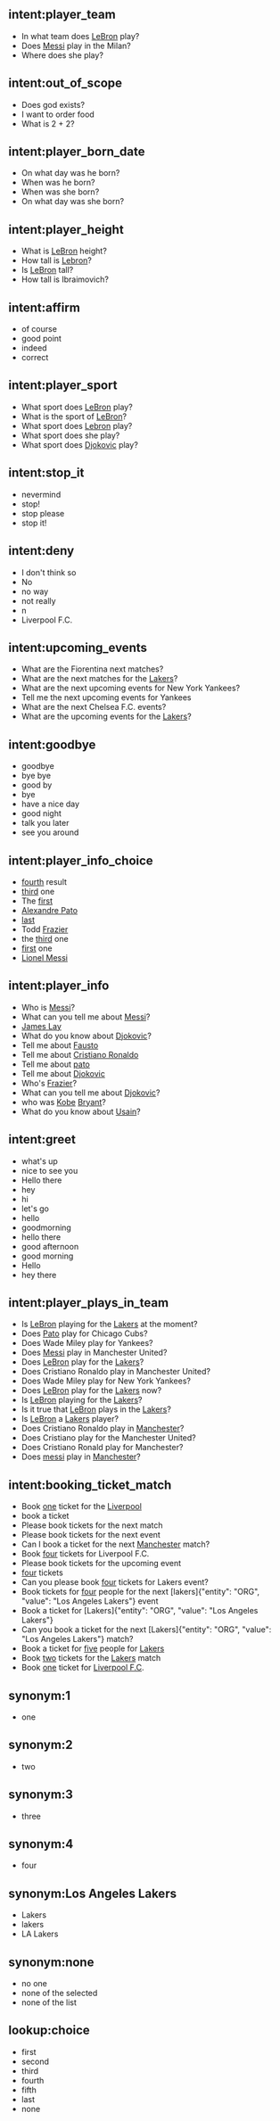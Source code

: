 ## intent:player_team
- In what team does [LeBron](PERSON) play?
- Does [Messi](PERSON) play in the Milan?
- Where does she play?

## intent:out_of_scope
- Does god exists?
- I want to order food
- What is 2 + 2?

## intent:player_born_date
- On what day was he born?
- When was he born?
- When was she born?
- On what day was she born?

## intent:player_height
- What is [LeBron](PERSON) height?
- How tall is [Lebron](PERSON)?
- Is [LeBron](PERSON) tall?
- How tall is Ibraimovich?

## intent:affirm
- of course
- good point
- indeed
- correct

## intent:player_sport
- What sport does [LeBron](PERSON) play?
- What is the sport of [LeBron](PERSON)?
- What sport does [Lebron](PERSON) play?
- What sport does she play?
- What sport does [Djokovic](PERSON) play?

## intent:stop_it
- nevermind
- stop!
- stop please
- stop it!

## intent:deny
- I don't think so
- No
- no way
- not really
- n
- Liverpool F.C.

## intent:upcoming_events
- What are the Fiorentina next matches?
- What are the next matches for the [Lakers](ORG)?
- What are the next upcoming events for New York Yankees?
- Tell me the next upcoming events for Yankees
- What are the next Chelsea F.C. events?
- What are the upcoming events for the [Lakers](ORG)?

## intent:goodbye
- goodbye
- bye bye
- good by
- bye
- have a nice day
- good night
- talk you later
- see you around

## intent:player_info_choice
- [fourth](ORDINAL) result
- [third](choice) one
- The [first](ORDINAL)
- [Alexandre Pato](PERSON)
- [last](choice)
- Todd [Frazier](PERSON)
- the [third](choice) one
- [first](ORDINAL) one
- [Lionel Messi](PERSON)

## intent:player_info
- Who is [Messi](PERSON)?
- What can you tell me about [Messi](PERSON)?
- [James Lay](PERSON)
- What do you know about [Djokovic](PERSON)?
- Tell me about [Fausto](PERSON)
- Tell me about [Cristiano Ronaldo](PERSON)
- Tell me about [pato](PERSON)
- Tell me about [Djokovic](PERSON)
- Who's [Frazier](PERSON)?
- What can you tell me about [Djokovic](PERSON)?
- who was [Kobe](PERSON) [Bryant](PERSON)?
- What do you know about [Usain](PERSON)?

## intent:greet
- what's up
- nice to see you
- Hello there
- hey
- hi
- let's go
- hello
- goodmorning
- hello there
- good afternoon
- good morning
- Hello
- hey there

## intent:player_plays_in_team
- Is [LeBron](PERSON) playing for the [Lakers](ORG) at the moment?
- Does [Pato](PERSON) play for Chicago Cubs?
- Does Wade Miley play for Yankees?
- Does [Messi](PERSON) play in Manchester United?
- Does [LeBron](PERSON) play for the [Lakers](ORG)?
- Does Cristiano Ronaldo play in Manchester United?
- Does Wade Miley play for New York Yankees?
- Does [LeBron](PERSON) play for the [Lakers](ORG) now?
- Is [LeBron](PERSON) playing for the [Lakers](ORG)?
- Is it true that [LeBron](PERSON) plays in the [Lakers](ORG)?
- Is [LeBron](PERSON) a [Lakers](ORG) player?
- Does Cristiano Ronaldo play in [Manchester](ORG)?
- Does Cristiano play for the Manchester United?
- Does Cristiano Ronald play for Manchester?
- Does [messi](PERSON) play in [Manchester](ORG)?

## intent:booking_ticket_match
- Book [one](QUANTITY) ticket for the [Liverpool](ORG)
- book a ticket
- Please book tickets for the next match
- Please book tickets for the next event
- Can I book a ticket for the next [Manchester](ORG) match?
- Book [four](QUANTITY) tickets for Liverpool F.C.
- Please book tickets for the upcoming event
- [four](QUANTITY) tickets
- Can you please book [four](QUANTITY) tickets for Lakers event?
- Book tickets for [four](QUANTITY) people for the next [lakers]{"entity": "ORG", "value": "Los Angeles Lakers"} event
- Book a ticket for [Lakers]{"entity": "ORG", "value": "Los Angeles Lakers"}
- Can you book a ticket for the next [Lakers]{"entity": "ORG", "value": "Los Angeles Lakers"} match?
- Book a ticket for [five](QUANTITY) people for [Lakers](ORG)
- Book [two](QUANTITY) tickets for the [Lakers](ORG) match
- Book [one](QUANTITY) ticket for [Liverpool F.C](ORG).

## synonym:1
- one

## synonym:2
- two

## synonym:3
- three

## synonym:4
- four

## synonym:Los Angeles Lakers
- Lakers
- lakers
- LA Lakers

## synonym:none
- no one
- none of the selected
- none of the list

## lookup:choice
- first
- second
- third
- fourth
- fifth
- last
- none
